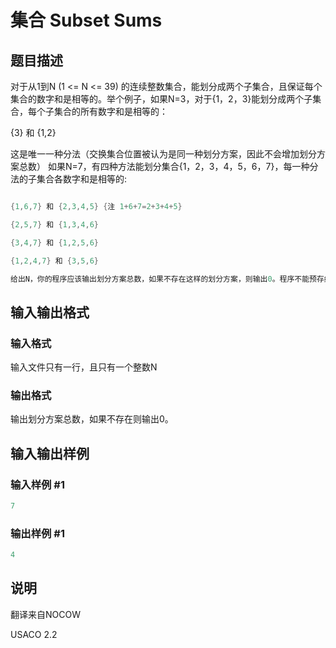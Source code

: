 # 集合 Subset Sums

## 题目描述

对于从1到N (1 <= N <= 39) 的连续整数集合，能划分成两个子集合，且保证每个集合的数字和是相等的。举个例子，如果N=3，对于{1，2，3}能划分成两个子集合，每个子集合的所有数字和是相等的：

{3} 和 {1,2}

这是唯一一种分法（交换集合位置被认为是同一种划分方案，因此不会增加划分方案总数） 如果N=7，有四种方法能划分集合{1，2，3，4，5，6，7}，每一种分法的子集合各数字和是相等的:

```cpp

{1,6,7} 和 {2,3,4,5} {注 1+6+7=2+3+4+5}

{2,5,7} 和 {1,3,4,6}

{3,4,7} 和 {1,2,5,6}

{1,2,4,7} 和 {3,5,6}

给出N，你的程序应该输出划分方案总数，如果不存在这样的划分方案，则输出0。程序不能预存结果直接输出（不能打表）。

```

## 输入输出格式

### 输入格式

输入文件只有一行，且只有一个整数N

### 输出格式

输出划分方案总数，如果不存在则输出0。

## 输入输出样例

### 输入样例 #1

```cpp
7

```
### 输出样例 #1

```cpp
4

```
## 说明

翻译来自NOCOW

USACO 2.2

